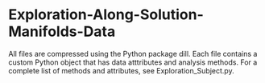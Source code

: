 # Exploration-Along-Solution-Manifolds-Data
All files are compressed using the Python package dill. Each file contains a custom Python object that has data atttributes and analysis methods. For a complete list of methods and attributes, see Exploration_Subject.py.
